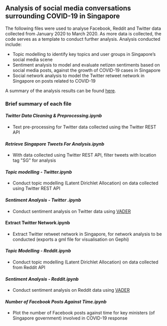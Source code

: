 ## Analysis of social media conversations surrounding COVID-19 in Singapore

The following files were used to analyse Facebook, Reddit and Twitter data collected from January 2020 to March 2020. As more data is collected, the code serves as a template to conduct further analysis.
Analysis conducted include:
- Topic modelling to identify key topics and user groups in Singapore’s social media scene
- Sentiment analysis to model and evaluate netizen sentiments based on social media posts, against the growth of COVID-19 cases in Singapore
- Social network analysis to model the Twitter retweet network in Singapore on posts related to COVID-19


A summary of the analysis results can be found [here](https://drive.google.com/file/d/1cW87FL6o7GIipHZEP8raWf4pfGQGxRnm/view).

### Brief summary of each file

#### ***Twitter Data Cleaning & Preprocessing.ipynb***
- Text pre-processing for Twitter data collected using the Twitter REST API

#### ***Retrieve Singapore Tweets For Analysis.ipynb***
- With data collected using Twitter REST API, filter tweets with location tag "SG" for analysis
   
#### ***Topic modelling - Twitter.ipynb***
- Conduct topic modelling (Latent Dirichlet Allocation) on data collected using Twitter REST API

#### ***Sentiment Analysis - Twitter .ipynb***
- Conduct sentiment analysis on Twitter data using [VADER](https://github.com/cjhutto/vaderSentiment)

#### Extract Twitter Network.ipynb
- Extract Twitter retweet network in Singapore, for network analysis to be conducted (exports a gml file for visualisation on Gephi)

#### ***Topic Modelling - Reddit.ipynb***
- Conduct topic modelling (Latent Dirichlet Allocation) on data collected from Reddit API

#### ***Sentiment Analysis - Reddit.ipynb***
- Conduct sentiment analysis on Reddit data using [VADER](https://github.com/cjhutto/vaderSentiment)

#### ***Number of Facebook Posts Against Time.ipynb***
- Plot the number of Facebook posts against time for key ministers (of Singapore government) involved in COVID-19 response
